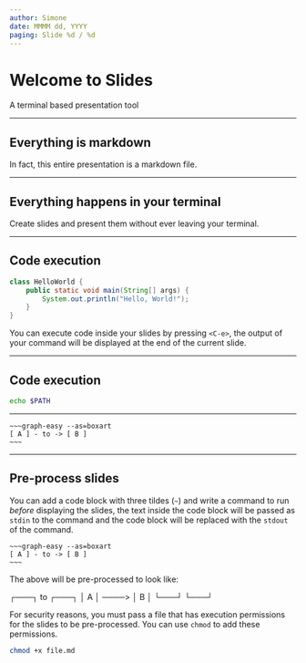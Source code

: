 ```yaml
---
author: Simone
date: MMMM dd, YYYY
paging: Slide %d / %d
---
```


# Welcome to Slides
A terminal based presentation tool

---

## Everything is markdown
In fact, this entire presentation is a markdown file.

---

## Everything happens in your terminal
Create slides and present them without ever leaving your terminal.

---

## Code execution
```java
class HelloWorld {
    public static void main(String[] args) {
        System.out.println("Hello, World!"); 
    }
}
```

You can execute code inside your slides by pressing `<C-e>`,
the output of your command will be displayed at the end of the current slide.

---

## Code execution
```bash
echo $PATH
```
---
```
~~~graph-easy --as=boxart
[ A ] - to -> [ B ]
~~~
```
---

## Pre-process slides

You can add a code block with three tildes (`~`) and write a command to run *before* displaying
the slides, the text inside the code block will be passed as `stdin` to the command
and the code block will be replaced with the `stdout` of the command.

```
~~~graph-easy --as=boxart
[ A ] - to -> [ B ]
~~~
```

The above will be pre-processed to look like:

┌───┐  to   ┌───┐
│ A │ ────> │ B │
└───┘       └───┘

For security reasons, you must pass a file that has execution permissions
for the slides to be pre-processed. You can use `chmod` to add these permissions.

```bash
chmod +x file.md
```
